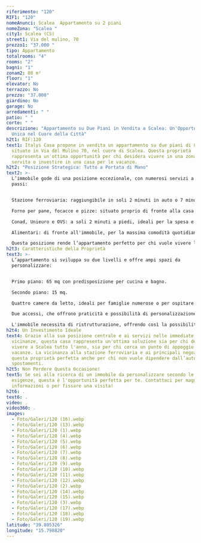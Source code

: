 ```yaml
---
riferimento: "120"
RIF1: "120"
nomeAnunci: Scalea  Appartamento su 2 piani
nomeZona: "Scalea "
city1: Scalea (CS)
street1: Via del mulino, 70
prezzo1: "37.000 "
tipo: Appartamento
totalrooms: "4"
rooms: "2"
bagni: "1"
zonam2: 80 m²
floor: "1"
elevator: No
terrazzo: No
prezzo: "37.000"
giardino: No
garage: No
arredamenti: " "
patio: " "
corte: " "
descrizione: "Appartamento su Due Piani in Vendita a Scalea: Un'Opportunità
  Unica nel Cuore della Città"
h2t1: RIF:120
text1: Italys Casa propone in vendita un appartamento su due piani di 80 mq,
  situato in Via del Mulino 70, nel cuore di Scalea. Questa proprietà
  rappresenta un'ottima opportunità per chi desidera vivere in una zona ben
  servita o investire in una casa per le vacanze.
h2t2: "Posizione Strategica: Tutto a Portata di Mano"
text2: >-
  L’immobile gode di una posizione eccezionale, con numerosi servizi a pochi
  passi:


  Stazione ferroviaria: raggiungibile in soli 2 minuti in auto o 7 minuti a piedi.

  Forno per pane, focacce e pizze: situato proprio di fronte alla casa.

  Conad, Unieuro e OVS: a soli 2 minuti a piedi, ideali per la spesa e lo shopping.

  Alimentari: di fronte all'immobile, per la massima comodità quotidiana.

  Questa posizione rende l’appartamento perfetto per chi vuole vivere la città con tutti i comfort a portata di mano.
h2t3: Caratteristiche della Proprietà
text3: >-
  L’appartamento si sviluppa su due livelli e offre ampi spazi da
  personalizzare:


  Primo piano: 65 mq con predisposizione per cucina e bagno.

  Secondo piano: 15 mq.

  Quattro camere da letto, ideali per famiglie numerose o per ospitare amici e parenti.

  Due accessi, che offrono praticità e possibilità di personalizzazione della disposizione interna.

  L'immobile necessita di ristrutturazione, offrendo così la possibilità di adattarlo alle proprie esigenze e gusti personali.
h2t4: Un Investimento Ideale
text4: Grazie alla sua posizione centrale e ai servizi nelle immediate
  vicinanze, questa casa rappresenta un'ottima soluzione sia per chi desidera
  vivere a Scalea tutto l'anno, sia per chi cerca un punto di appoggio per le
  vacanze. La vicinanza alla stazione ferroviaria e ai principali negozi rende
  questa proprietà perfetta anche per chi non vuole dipendere dall’auto per gli
  spostamenti.
h2t5: Non Perdere Questa Occasione!
text5: Se sei alla ricerca di un immobile da personalizzare secondo le tue
  esigenze, questa è l'opportunità perfetta per te. Contattaci per maggiori
  informazioni o per fissare una visita!
h2t6: .
text6: .
video: .
video360: .
images:
  - Foto/Galeri/120 (16).webp
  - Foto/Galeri/120 (13).webp
  - Foto/Galeri/120 (1).webp
  - Foto/Galeri/120 (4).webp
  - Foto/Galeri/120 (5).webp
  - Foto/Galeri/120 (6).webp
  - Foto/Galeri/120 (7).webp
  - Foto/Galeri/120 (8).webp
  - Foto/Galeri/120 (9).webp
  - Foto/Galeri/120 (10).webp
  - Foto/Galeri/120 (11).webp
  - Foto/Galeri/120 (12).webp
  - Foto/Galeri/120 (2).webp
  - Foto/Galeri/120 (14).webp
  - Foto/Galeri/120 (15).webp
  - Foto/Galeri/120 (3).webp
  - Foto/Galeri/120 (17).webp
  - Foto/Galeri/120 (18).webp
  - Foto/Galeri/120 (19).webp
latitude: "39.805326"
longitude: "15.798820"
---
```

